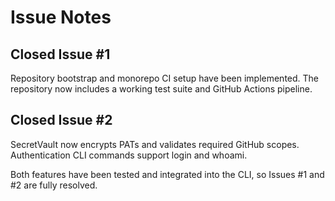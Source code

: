 # Issue Notes

## Closed Issue #1
Repository bootstrap and monorepo CI setup have been implemented. The repository now includes a working test suite and GitHub Actions pipeline.

## Closed Issue #2
SecretVault now encrypts PATs and validates required GitHub scopes. Authentication CLI commands support login and whoami.

Both features have been tested and integrated into the CLI, so Issues #1 and #2 are fully resolved.
